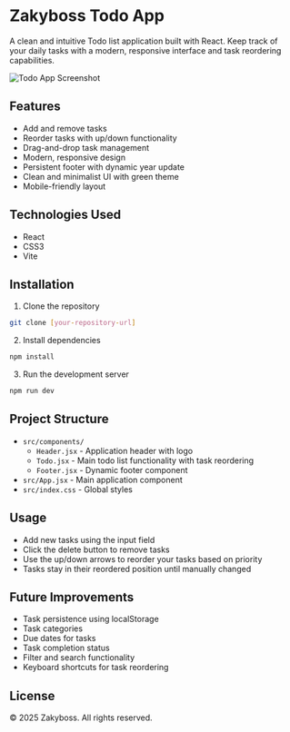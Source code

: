 # Zakyboss Todo App

A clean and intuitive Todo list application built with React. Keep track of your daily tasks with a modern, responsive interface and task reordering capabilities.

![Todo App Screenshot](./screenshot.png)

## Features

- Add and remove tasks
- Reorder tasks with up/down functionality
- Drag-and-drop task management
- Modern, responsive design
- Persistent footer with dynamic year update
- Clean and minimalist UI with green theme
- Mobile-friendly layout

## Technologies Used

- React
- CSS3
- Vite

## Installation

1. Clone the repository
```bash
git clone [your-repository-url]
```

2. Install dependencies
```bash
npm install
```

3. Run the development server
```bash
npm run dev
```

## Project Structure

- `src/components/`
  - `Header.jsx` - Application header with logo
  - `Todo.jsx` - Main todo list functionality with task reordering
  - `Footer.jsx` - Dynamic footer component
- `src/App.jsx` - Main application component
- `src/index.css` - Global styles

## Usage

- Add new tasks using the input field
- Click the delete button to remove tasks
- Use the up/down arrows to reorder your tasks based on priority
- Tasks stay in their reordered position until manually changed

## Future Improvements

- Task persistence using localStorage
- Task categories
- Due dates for tasks
- Task completion status
- Filter and search functionality
- Keyboard shortcuts for task reordering

## License

© 2025 Zakyboss. All rights reserved.
